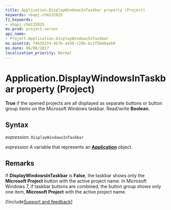 ```yaml
---
title: Application.DisplayWindowsInTaskbar property (Project)
keywords: vbapj.chm132825
f1_keywords:
- vbapj.chm132825
ms.prod: project-server
api_name:
- Project.Application.DisplayWindowsInTaskbar
ms.assetid: f4b352f4-4b7b-a438-c29b-bc2f5b68aeb0
ms.date: 06/08/2017
localization_priority: Normal
---
```



# Application.DisplayWindowsInTaskbar property (Project)

 **True** if the opened projects are all displayed as separate buttons or button group items on the Microsoft Windows taskbar. Read/write **Boolean**.


## Syntax

_expression_. `DisplayWindowsInTaskbar`

_expression_ A variable that represents an **[Application](Project.Application.md)** object.


## Remarks

If  **DisplayWindowsInTaskbar** is **False**, the taskbar shows only the **Microsoft Project** button with the active project name. In Microsoft Windows 7, if taskbar buttons are combined, the button group shows only one item, **Microsoft Project** with the active project name.

[!include[Support and feedback](~/includes/feedback-boilerplate.md)]